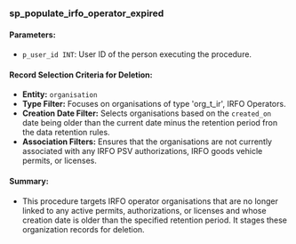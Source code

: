 ### sp_populate_irfo_operator_expired

#### Parameters:
- `p_user_id INT`: User ID of the person executing the procedure.

#### Record Selection Criteria for Deletion:
- **Entity:** `organisation`
- **Type Filter:** Focuses on organisations of type 'org_t_ir', IRFO Operators.
- **Creation Date Filter:** Selects organisations based on the `created_on` date being older than the current date minus the retention period fron the data retention rules.
- **Association Filters:** Ensures that the organisations are not currently associated with any IRFO PSV authorizations, IRFO goods vehicle permits, or licenses.

#### Summary:
- This procedure targets IRFO operator organisations that are no longer linked to any active permits, authorizations, or licenses and whose creation date is older than the specified retention period. It stages these organization records for deletion.
